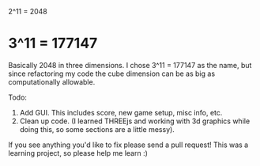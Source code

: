 2^11 = 2048

3^11 = 177147
======

Basically 2048 in three dimensions.  I chose 3^11 = 177147 as the name, but since refactoring my code the cube dimension can be as big as computationally allowable.

Todo:
  1. Add GUI. This includes score, new game setup, misc info, etc.
  2. Clean up code. (I learned THREEjs and working with 3d graphics while doing this, so some sections are a little messy).

If you see anything you'd like to fix please send a pull request! This was a learning project, so please help me learn :)